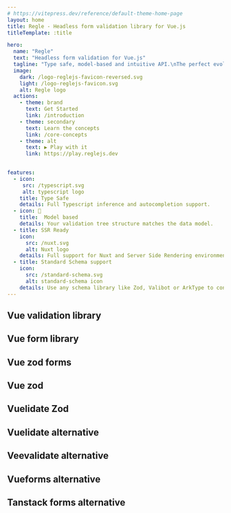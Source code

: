 ```yaml
---
# https://vitepress.dev/reference/default-theme-home-page
layout: home
title: Regle - Headless form validation library for Vue.js
titleTemplate: :title

hero:
  name: "Regle"
  text: "Headless form validation for Vue.js"
  tagline: "Type safe, model-based and intuitive API.\nThe perfect evolution of Vuelidate."
  image:
    dark: /logo-reglejs-favicon-reversed.svg
    light: /logo-reglejs-favicon.svg
    alt: Regle logo
  actions:
    - theme: brand
      text: Get Started
      link: /introduction
    - theme: secondary
      text: Learn the concepts
      link: /core-concepts
    - theme: alt
      text: ▶ Play with it
      link: https://play.reglejs.dev
    

features:
  - icon: 
     src: /typescript.svg
     alt: typescript logo
    title: Type Safe
    details: Full Typescript inference and autocompletion support.
  - icon: 🧮
    title:  Model based
    details: Your validation tree structure matches the data model.
  - title: SSR Ready
    icon: 
      src: /nuxt.svg
      alt: Nuxt logo
    details: Full support for Nuxt and Server Side Rendering environments.
  - title: Standard Schema support
    icon: 
      src: /standard-schema.svg
      alt: standard-schema icon
    details: Use any schema library like Zod, Valibot or ArkType to control your validations
---
```




<h2 class="hidden-title">Vue validation library</h2>
<h2 class="hidden-title">Vue form library</h2>
<h2 class="hidden-title">Vue zod forms</h2>
<h2 class="hidden-title">Vue zod</h2>
<h2 class="hidden-title">Vuelidate Zod</h2>
<h2 class="hidden-title">Vuelidate alternative</h2>
<h2 class="hidden-title">Veevalidate alternative</h2>
<h2 class="hidden-title">Vueforms alternative</h2>
<h2 class="hidden-title">Tanstack forms alternative</h2>